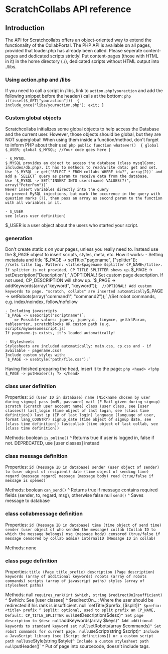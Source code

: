 # ScratchCollabs API reference

## Introduction
The API for Scratchcollabs offers an object-oriented way to extend the functionality of the CollabPortal.
The PHP API is available on all pages, provided that loader.php has already been called.
Please seperate content-pages and dedicated scripts strictly! Put content-pages (those with HTML in it) in the home directory (./), dedicated scripts without HTML output into ./libs.

### Using action.php and /libs
If you need to call a script in /libs, link to `action.php?youraction` and add the following snippet before the header() calls at the bottom:
	```php
	if(isset($_GET["youraction"]))	{	
		include_once("libs/youraction.php");
		exit;
	}
	```

### Custom global objects
Scratchcollabs initializes some global objects to help access the Database and the current user. However, those objects should be global, but they are NOT superglobal!
When using them inside a function/method, don't forget to inform PHP about their use!
	```php
	public function whatever()	{
		global $_USER;
		global $_MYSQL;
		//Your code goes here
	}
	```

	- $_MYSQL	
	$_MYSQL provides an object to access the database (class mysqlConn; includes/db.php). It has to methods to read/write data: get and set.
	Use `$_MYSQL -> get("SELECT * FROM collabs WHERE id=?", array(2))` and add a `SELECT` query as param to receive data from the database.
	Use `$_MYSQL -> SET("INSERT INTO users(name) VALUES(?)", array("PeterPan"))`
	Never insert variables directly into the query
	to prevent MySQL injections, but mark the occurence in the query with question marks (?), then pass an array as second param to the function with all variables in it.

	- $_USER
	see [class user definition]

$_USER is a user object about the users who started your script.

### <head> generation
Don't create static <head>s on your pages, unless you really need to. Instead use the $_PAGE object to insert scripts, styles, meta, etc. How it works:
	- Setting metadata and title
	`$_PAGE -> setTitle("pagename", ["splitter"]);`			//sets title tag. Pattern: <title>$pagename $splitter CP_NAME</title>. If splitter is not provided, CP_TITLE_SPLITTER shows up.
	`$_PAGE -> setDescription("Description");`				//OPTIONAL! Set custom page description. If not used, CP_DESCRIPTION will show up.
	`$_PAGE -> addKeywords(array("keyword", "keyword"));`	//OPTIONAL! Add custom keywords to page. "scratch, collabs" are inserted automatically
	`$_PAGE -> setRobots(array("command1", "command2"));`	//Set robot commands, e.g. index/noindex, follow/nofollow
	
	- Including javascripts
	`$_PAGE -> useScript("scriptname")`;
		=> Possible values: jquery, jqueryui, tinymce, getUrlParam, tablesorter, scratchblocks OR custom path (e.g. scripts/myawesomescript.js)
	If pagename.js exists, it's loaded automatically!
	
	- Stylesheets
	Stylesheets are included automatically: main.css, cp.css and - if available - pagename.css!
	Include custom styles with:
	`$_PAGE -> useStyle("path/file.css");`
	
Having finished preparing the head, insert it to the page:
	```php
	<head>
		<?php
			$_PAGE -> putHeader();
		?>
	</head>
	```

### class user definition
Properties:
	```
	id (User ID in database)
	name (Nickname chosen by user during signup)
	pass (md5, password)
	mail (E-Mail given during signup)
	scratch (Scratch user account name)
	class (user class, see [user classes])
	last_login (time object of last login, see [class time definition])
	last_ip (IP of last login)
	language (language of user, format lang_COUNTRY)
	signup_date (time object of signup date, see [class time definition])
	lastcollab (time object of last collab, see [class time definition])
	```
	
Methods:
	boolean `is_online()`
	^ Returns true if user is logged in, false if not. DEPRECATED, use [user classes] instead

### class message definition
Properties:
	```
	id (Message ID in database)
	sender (user object of sender)
	to (user object of recipient)
	date (time object of sending time)
	regard (message regard)
	message (message body)
	read (true/false if message is opened)
	```

Methods:
	boolean `can_send()`
	^ Returns true if message contains required fields (sender, to, regard, msg), otherwise false
	null `send()`
	^ Saves message to database
	
### class collabmessage definition
Properties:
	```
	id (Message ID in database)
	time (time object of send time)
	sender (user object of who sended the message)
	collab (Collab ID to which the message belongs)
	msg (message body)
	censored (true/false if message censored by collab admin)
	internalID (Message ID in collab)
	```

Methods:
	none

### class page definition
Properties:
	```
	title (Page title prefix)
	description (Page description)
	keywords (array of additional keywords)
	robots (array of robots commands)
	scripts (array of javascript paths)
	styles (array of stylesheet paths)
	```

Methods:
	null `requires_rank(int $which, string $redirectOnInsufficient)`
	^ $which: See [user classes]
	^ $redirectOn...: Where the user should be redirected if his rank is insufficient.
	null `setTitle($prefix, [$split])`
	^ $prefix: <title> prefix
	^ $split: optional, used to split prefix an CP_NAME, Default: CP_TITLE_SPLITTER
	null `setDescription($desc)`
	^ Set page description to $desc
	null `addKeywords(array $keys)`
	^ Add additional keywords to standard keyword set
	null `setRobots(array $commands)`
	^ Set robot commands for current page.
	null `useScript(string $script)`
	^ Include a JavaScript library (see [Script definitions]) or a custom script path
	null `useStyle(string $style)`
	^ Include a custom stylesheet path
	null `putHeader()`
	^ Put <head> of page into sourcecode, doesn't include <head> tags.
